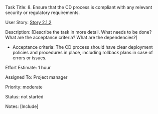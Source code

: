 Task Title: 8.	Ensure that the CD process is compliant with any relevant security or regulatory requirements.
 
User Story: [Story 2.1.2](../../stories/story_2.1.2.md)

Description: [Describe the task in more detail. What needs to be done? What are the acceptance criteria? What are the dependencies?]
* Acceptance criteria: The CD process should have clear deployment policies and procedures in place, including rollback plans in case of errors or issues.

Effort Estimate: 1 hour

Assigned To: Project manager

Priority: moderate

Status: not started

Notes: [Include]